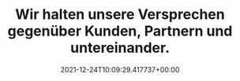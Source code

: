 ---
date: '2021-12-24T10:09:29.417737+00:00'
found_at: '2014-12-02'
found_url: https://www.telefonica.de/unternehmen/sponsoring.html
title: Wir halten unsere Versprechen gegenüber Kunden, Partnern und untereinander.
---